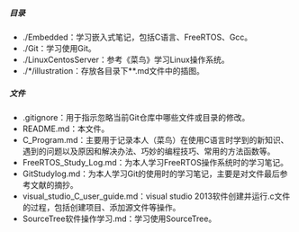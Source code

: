 ##### 目录

- ./Embedded：学习嵌入式笔记，包括C语言、FreeRTOS、Gcc。
- ./Git：学习使用Git。
- ./LinuxCentosServer：参考《菜鸟》学习Linux操作系统。
- ./*/illustration：存放各目录下**.md文件中的插图。

##### 文件

- .gitignore：用于指示忽略当前Git仓库中哪些文件或目录的修改。
- README.md：本文件。
- C_Program.md：主要用于记录本人（菜鸟）在使用C语言时学到的新知识、遇到的问题以及原因和解决办法、巧妙的编程技巧、常用的方法函数等。
- FreeRTOS_Study_Log.md：为本人学习FreeRTOS操作系统时的学习笔记。
- GitStudylog.md：为本人学习Git的使用时的学习笔记，主要是对文件最后参考文献的摘抄。
- visual_studio_C_user_guide.md：visual studio 2013软件创建并运行.c文件的过程，包括创建项目、添加源文件等操作。
- SourceTree软件操作学习.md：学习使用SourceTree。

